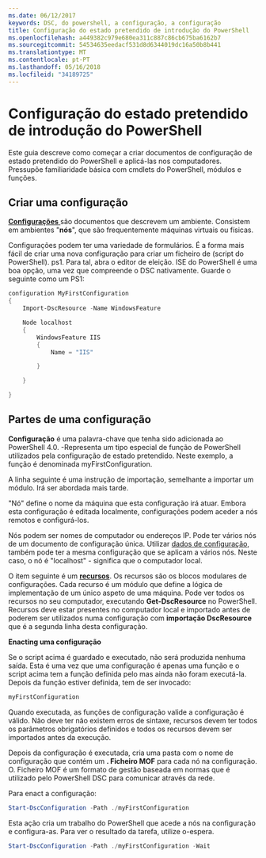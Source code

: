 ```yaml
---
ms.date: 06/12/2017
keywords: DSC, do powershell, a configuração, a configuração
title: Configuração do estado pretendido de introdução do PowerShell
ms.openlocfilehash: a449382c979e680ea311c887c86cb675ba6162b7
ms.sourcegitcommit: 54534635eedacf531d8d6344019dc16a50b8b441
ms.translationtype: MT
ms.contentlocale: pt-PT
ms.lasthandoff: 05/16/2018
ms.locfileid: "34189725"
---
```

# <a name="getting-started-with-powershell-desired-state-configuration"></a>Configuração do estado pretendido de introdução do PowerShell #

Este guia descreve como começar a criar documentos de configuração de estado pretendido do PowerShell e aplicá-las nos computadores. Pressupõe familiaridade básica com cmdlets do PowerShell, módulos e funções.


## <a name="create-a-configuration"></a>Criar uma configuração ##

[**Configurações** ](https://msdn.microsoft.com/powershell/dsc/configurations) são documentos que descrevem um ambiente. Consistem em ambientes "**nós**", que são frequentemente máquinas virtuais ou físicas.

Configurações podem ter uma variedade de formulários. É a forma mais fácil de criar uma nova configuração para criar um ficheiro de (script do PowerShell). ps1. Para tal, abra o editor de eleição. ISE do PowerShell é uma boa opção, uma vez que compreende o DSC nativamente. Guarde o seguinte como um PS1:

```powershell
configuration MyFirstConfiguration
{
    Import-DscResource -Name WindowsFeature

    Node localhost
    {
        WindowsFeature IIS
        {
            Name = "IIS"

        }

    }

}
```
## <a name="parts-of-a-configuration"></a>Partes de uma configuração ##
**Configuração** é uma palavra-chave que tenha sido adicionada ao PowerShell 4.0. -Representa um tipo especial de função de PowerShell utilizados pela configuração de estado pretendido. Neste exemplo, a função é denominada myFirstConfiguration.

A linha seguinte é uma instrução de importação, semelhante a importar um módulo. Irá ser abordada mais tarde.

"Nó" define o nome da máquina que esta configuração irá atuar. Embora esta configuração é editada localmente, configurações podem aceder a nós remotos e configurá-los.

Nós podem ser nomes de computador ou endereços IP. Pode ter vários nós de um documento de configuração única. Utilizar [dados de configuração](https://msdn.microsoft.com/powershell/dsc/configdata), também pode ter a mesma configuração que se aplicam a vários nós. Neste caso, o nó é "localhost" - significa que o computador local.

O item seguinte é um [ **recursos**](https://msdn.microsoft.com/powershell/dsc/resources). Os recursos são os blocos modulares de configurações. Cada recurso é um módulo que define a lógica de implementação de um único aspeto de uma máquina. Pode ver todos os recursos no seu computador, executando **Get-DscResource** no PowerShell. Recursos deve estar presentes no computador local e importado antes de poderem ser utilizados numa configuração com **importação DscResource** que é a segunda linha desta configuração.

**Enacting uma configuração**

Se o script acima é guardado e executado, não será produzida nenhuma saída. Esta é uma vez que uma configuração é apenas uma função e o script acima tem a função definida pelo mas ainda não foram executá-la. Depois da função estiver definida, tem de ser invocado:
```powershell
myFirstConfiguration
```

Quando executada, as funções de configuração valide a configuração é válido. Não deve ter não existem erros de sintaxe, recursos devem ter todos os parâmetros obrigatórios definidos e todos os recursos devem ser importados antes da execução.

Depois da configuração é executada, cria uma pasta com o nome de configuração que contém um **. Ficheiro MOF** para cada nó na configuração. O. Ficheiro MOF é um formato de gestão baseada em normas que é utilizado pelo PowerShell DSC para comunicar através da rede.

Para enact a configuração:
```powershell
Start-DscConfiguration -Path ./myFirstConfiguration
```
Esta ação cria um trabalho do PowerShell que acede a nós na configuração e configura-as. Para ver o resultado da tarefa, utilize o-espera.
```powershell
Start-DscConfiguration -Path ./myFirstConfiguration -Wait
```